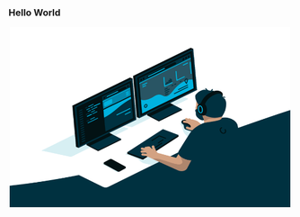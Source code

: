 ### Hello World

<p style="text-align:center">
	<img src="https://github.com/rsenet/rsenet/blob/main/code.gif?raw=true" width="500" height="320" />
</p>
